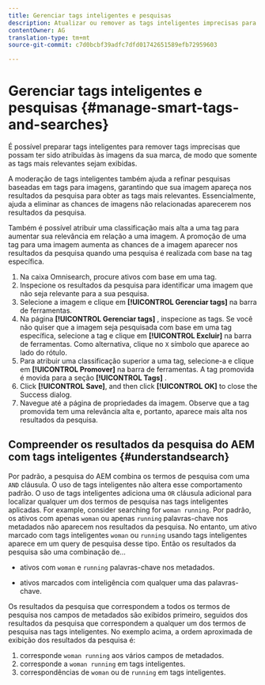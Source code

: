 ```yaml
---
title: Gerenciar tags inteligentes e pesquisas
description: Atualizar ou remover as tags inteligentes imprecisas para melhorar a relevância das tags
contentOwner: AG
translation-type: tm+mt
source-git-commit: c7d0bcbf39adfc7dfd01742651589efb72959603

---
```



# Gerenciar tags inteligentes e pesquisas {#manage-smart-tags-and-searches}

<!--
TBD: This article should be merged into a new, uber article for Smart Tags. Delete this article then. Cloud service article is merged.
-->

É possível preparar tags inteligentes para remover tags imprecisas que possam ter sido atribuídas às imagens da sua marca, de modo que somente as tags mais relevantes sejam exibidas.

A moderação de tags inteligentes também ajuda a refinar pesquisas baseadas em tags para imagens, garantindo que sua imagem apareça nos resultados da pesquisa para obter as tags mais relevantes. Essencialmente, ajuda a eliminar as chances de imagens não relacionadas aparecerem nos resultados da pesquisa.

Também é possível atribuir uma classificação mais alta a uma tag para aumentar sua relevância em relação a uma imagem. A promoção de uma tag para uma imagem aumenta as chances de a imagem aparecer nos resultados da pesquisa quando uma pesquisa é realizada com base na tag específica.

1. Na caixa Omnisearch, procure ativos com base em uma tag.
1. Inspecione os resultados da pesquisa para identificar uma imagem que não seja relevante para a sua pesquisa.
1. Selecione a imagem e clique em **[!UICONTROL Gerenciar tags]** na barra de ferramentas.
1. Na página **[!UICONTROL Gerenciar tags]** , inspecione as tags. Se você não quiser que a imagem seja pesquisada com base em uma tag específica, selecione a tag e clique em **[!UICONTROL Excluir]** na barra de ferramentas. Como alternativa, clique no `X` símbolo que aparece ao lado do rótulo.
1. Para atribuir uma classificação superior a uma tag, selecione-a e clique em **[!UICONTROL Promover]** na barra de ferramentas. A tag promovida é movida para a seção **[!UICONTROL Tags]** .
1. Click **[!UICONTROL Save]**, and then click **[!UICONTROL OK]** to close the Success dialog.
1. Navegue até a página de propriedades da imagem. Observe que a tag promovida tem uma relevância alta e, portanto, aparece mais alta nos resultados da pesquisa.

## Compreender os resultados da pesquisa do AEM com tags inteligentes {#understandsearch}

Por padrão, a pesquisa do AEM combina os termos de pesquisa com uma `AND` cláusula. O uso de tags inteligentes não altera esse comportamento padrão. O uso de tags inteligentes adiciona uma `OR` cláusula adicional para localizar qualquer um dos termos de pesquisa nas tags inteligentes aplicadas. For example, consider searching for `woman running`. Por padrão, os ativos com apenas `woman` ou apenas `running` palavras-chave nos metadados não aparecem nos resultados da pesquisa. No entanto, um ativo marcado com tags inteligentes `woman` ou `running` usando tags inteligentes aparece em um query de pesquisa desse tipo. Então os resultados da pesquisa são uma combinação de...

* ativos com `woman` e `running` palavras-chave nos metadados.

* ativos marcados com inteligência com qualquer uma das palavras-chave.

Os resultados da pesquisa que correspondem a todos os termos de pesquisa nos campos de metadados são exibidos primeiro, seguidos dos resultados da pesquisa que correspondem a qualquer um dos termos de pesquisa nas tags inteligentes. No exemplo acima, a ordem aproximada de exibição dos resultados da pesquisa é:

1. corresponde `woman running` aos vários campos de metadados.
1. corresponde a `woman running` em tags inteligentes.
1. correspondências de `woman` ou de `running` em tags inteligentes.
